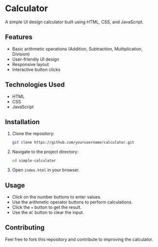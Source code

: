 # Calculator

A simple UI design calculator built using HTML, CSS, and JavaScript.

## Features
- Basic arithmetic operations (Addition, Subtraction, Multiplication, Division)
- User-friendly UI design
- Responsive layout
- Interactive button clicks

## Technologies Used
- HTML
- CSS
- JavaScript

## Installation
1. Clone the repository:
   ```bash
   git clone https://github.com/yourusername/calculator.git
   ```
2. Navigate to the project directory:
   ```bash
   cd simple-calculator
   ```
3. Open `index.html` in your browser.

## Usage
- Click on the number buttons to enter values.
- Use the arithmetic operator buttons to perform calculations.
- Click the `=` button to get the result.
- Use the `AC` button to clear the input.

## Contributing
Feel free to fork this repository and contribute to improving the calculator.

